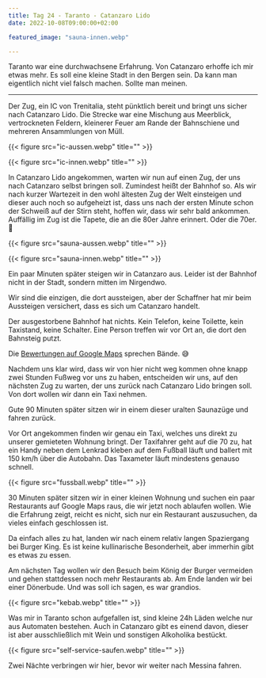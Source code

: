 ```yaml
---
title: Tag 24 - Taranto - Catanzaro Lido
date: 2022-10-08T09:00:00+02:00

featured_image: "sauna-innen.webp"

---
```


Taranto war eine durchwachsene Erfahrung. Von Catanzaro erhoffe ich mir etwas
mehr. Es soll eine kleine Stadt in den Bergen sein. Da kann man eigentlich nicht
viel falsch machen. Sollte man meinen.

---

Der Zug, ein IC von Trenitalia, steht pünktlich bereit und bringt uns sicher
nach Catanzaro Lido. Die Strecke war eine Mischung aus Meerblick, vertrockneten
Feldern, kleinerer Feuer am Rande der Bahnschiene und mehreren Ansammlungen von
Müll.

{{< figure src="ic-aussen.webp" title="" >}}

{{< figure src="ic-innen.webp" title="" >}}

In Catanzaro Lido angekommen, warten wir nun auf einen Zug, der uns nach
Catanzaro selbst bringen soll. Zumindest heißt der Bahnhof so. Als wir nach
kurzer Wartezeit in den wohl ältesten Zug der Welt einsteigen und dieser auch
noch so aufgeheizt ist, dass uns nach der ersten Minute schon der Schweiß auf
der Stirn steht, hoffen wir, dass wir sehr bald ankommen. Auffällig im Zug ist
die Tapete, die an die 80er Jahre erinnert. Oder die 70er. 🤷

{{< figure src="sauna-aussen.webp" title="" >}}

{{< figure src="sauna-innen.webp" title="" >}}

Ein paar Minuten später steigen wir in Catanzaro aus.
Leider ist der Bahnhof nicht in der Stadt, sondern mitten im Nirgendwo.

Wir sind die einzigen, die dort aussteigen, aber der Schaffner hat mir beim
Aussteigen versichert, dass es sich um Catanzaro handelt.

Der ausgestorbene Bahnhof hat nichts. Kein Telefon, keine Toilette, kein
Taxistand, keine Schalter. Eine Person treffen wir vor Ort an, die dort den
Bahnsteig putzt.

Die [Bewertungen auf Google Maps](https://goo.gl/maps/NF1eWJcH6dHgtbde8) sprechen Bände. 😅

Nachdem uns klar wird, dass wir von hier nicht weg kommen ohne knapp zwei
Stunden Fußweg vor uns zu haben, entscheiden wir uns, auf den nächsten Zug zu
warten, der uns zurück nach Catanzaro Lido bringen soll. Von dort wollen wir
dann ein Taxi nehmen.

Gute 90 Minuten später sitzen wir in einem dieser uralten Saunazüge und fahren
zurück.

Vor Ort angekommen finden wir genau ein Taxi, welches uns direkt zu unserer
gemieteten Wohnung bringt. Der Taxifahrer geht auf die 70 zu, hat ein Handy
neben dem Lenkrad kleben auf dem Fußball läuft und ballert mit 150 km/h über
die Autobahn. Das Taxameter läuft mindestens genauso schnell.

{{< figure src="fussball.webp" title="" >}}

30 Minuten später sitzen wir in einer kleinen Wohnung und suchen ein paar
Restaurants auf Google Maps raus, die wir jetzt noch ablaufen wollen. Wie die
Erfahrung zeigt, reicht es nicht, sich nur ein Restaurant auszusuchen, da vieles
einfach geschlossen ist.

Da einfach alles zu hat, landen wir nach einem relativ langen Spaziergang bei
Burger King. Es ist keine kullinarische Besonderheit, aber immerhin gibt es
etwas zu essen.

Am nächsten Tag wollen wir den Besuch beim König der Burger vermeiden und gehen
stattdessen noch mehr Restaurants ab. Am Ende landen wir bei einer Dönerbude.
Und was soll ich sagen, es war grandios.

{{< figure src="kebab.webp" title="" >}}

Was mir in Taranto schon aufgefallen ist, sind kleine 24h Läden welche nur aus
Automaten bestehen. Auch in Catanzaro gibt es einend davon, dieser ist aber
ausschließlich mit Wein und sonstigen Alkoholika bestückt.

{{< figure src="self-service-saufen.webp" title="" >}}

Zwei Nächte verbringen wir hier, bevor wir weiter nach Messina fahren.
